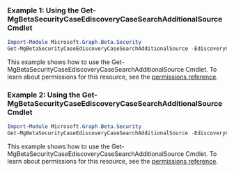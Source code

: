 ### Example 1: Using the Get-MgBetaSecurityCaseEdiscoveryCaseSearchAdditionalSource Cmdlet
```powershell
Import-Module Microsoft.Graph.Beta.Security
Get-MgBetaSecurityCaseEdiscoveryCaseSearchAdditionalSource -EdiscoveryCaseId $ediscoveryCaseId -EdiscoverySearchId $ediscoverySearchId -OutFile $outFileId
```
This example shows how to use the Get-MgBetaSecurityCaseEdiscoveryCaseSearchAdditionalSource Cmdlet.
To learn about permissions for this resource, see the [permissions reference](/graph/permissions-reference).
### Example 2: Using the Get-MgBetaSecurityCaseEdiscoveryCaseSearchAdditionalSource Cmdlet
```powershell
Import-Module Microsoft.Graph.Beta.Security
Get-MgBetaSecurityCaseEdiscoveryCaseSearchAdditionalSource -EdiscoveryCaseId $ediscoveryCaseId -EdiscoverySearchId $ediscoverySearchId
```
This example shows how to use the Get-MgBetaSecurityCaseEdiscoveryCaseSearchAdditionalSource Cmdlet.
To learn about permissions for this resource, see the [permissions reference](/graph/permissions-reference).
